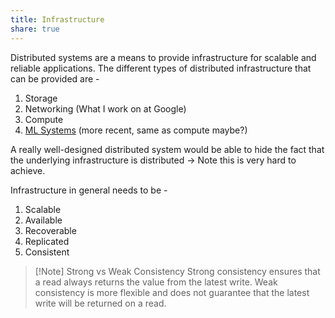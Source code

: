 ```yaml
---
title: Infrastructure
share: true
---
```


Distributed systems are a means to provide infrastructure for scalable and reliable applications. The different types of distributed infrastructure that can be provided are - 

1. Storage
1. Networking (What I work on at Google)
1. Compute
1. [ML Systems](./ML%20Systems.md) (more recent, same as compute maybe?)

A really well-designed distributed system would be able to hide the fact that the underlying infrastructure is distributed -> Note this is very hard to achieve.

Infrastructure in general needs to be - 

1. Scalable
1. Available
1. Recoverable
1. Replicated
1. Consistent

 > 
 > \[!Note\] Strong vs Weak Consistency
 > Strong consistency ensures that a read always returns the value from the latest write. Weak consistency is more flexible and does not guarantee that the latest write will be returned on a read.
